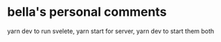 # bella's personal comments
yarn dev to run svelete, yarn start for server, yarn dev to start them both